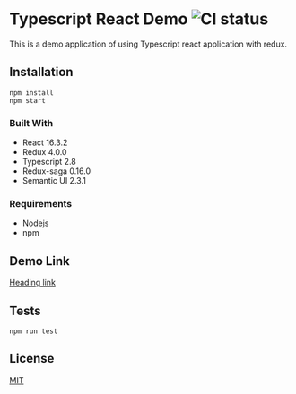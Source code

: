 # Typescript React Demo ![CI status](https://img.shields.io/badge/build-passing-brightgreen.svg)

This is a demo application of using Typescript react application with redux.

## Installation
```
npm install
npm start
```
### Built With
* React 16.3.2
* Redux 4.0.0
* Typescript 2.8
* Redux-saga 0.16.0
* Semantic UI 2.3.1

### Requirements
* Nodejs
* npm

## Demo Link
[Heading link](https://typescript-react-demo.firebaseapp.com/ "https://typescript-react-demo.firebaseapp.com/")

## Tests
```
npm run test
```
## License
[MIT](https://choosealicense.com/licenses/mit/)
